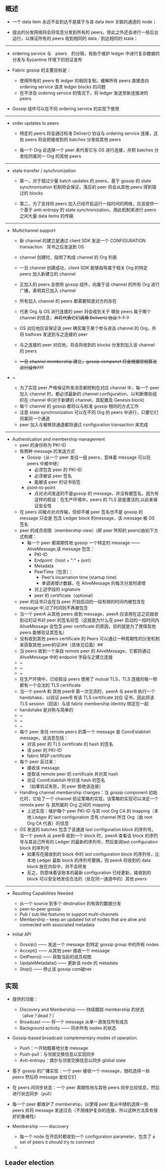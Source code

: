 ## 概述

- 一个 data item 永远不会到达不是属于与该 data item 关联的通道的 node；

- 提出的分发网络将会将信息分发到所有的 peers，除此之外还会进行一些后台运行，以保证所有的 peers 收到相同的 data／到达相同的 state；

---

- ordering service 与　peers　的分隔，有助于维护 ledger 中进行复杂数据的分发与 Byzantine 环境下的验证发布

- Fabric gossip 的主要目标是：
	- 使得所有的 peers 有 ledger 的相同复制，缓解所有 peers 直接连向ordering service 请求 ledger blocks 的问题
	- 在不涉及 ordering service 的情况下，将 ledger 发送至新连接进的 peers

- Gossip 组件可以在不同 ordering service 的实现下使用

--- 
- order updates to peers

	- 特定的 peers 将会通过标准 Deliver() 协议与 ordering service 连接，这些 peers 将会把接收到的 batches 分发给其他 peers

	- 每一个 Org 会选择一个 peer 来代表它与 OS 进行连接，并把 batches 分发给同属同一 Org 的其他 peers

---
- state transfer / synchronization

	- 第一，对于错过少量 batch updates 的 peers，基于 gossip 的 state synchronization 机制将会保证，落后的 peer 将会从其他 peers 得到错过的 blocks

	- 第二，为了支持将 peers 加入已经开启运行一段时间的网络，应该提供一个基于 anti-entropy 的 state synchronization，用此机制来进行 peers 之间大量 data items 的传输

---
- Multichannel support
	- 新 channel 的建立是通过 client SDK 发送一个 CONFIGURATION transaction　背书之后发送到 OS
	- channel 创建时，指明了构成 channel 的 Org 列表
	- 一旦 channel 创建成功，client SDK 能够指导属于相关 Org 的特定 peers 加入新建立的 channel
	- 正加入的 peers 会使用 gossip 组件，向属于该 channel 的所有 Org 进行广播，表明其已加入 channel
	- 所有加入 channel 的 peers 都需要知道对方的存在
	- 代表 Org 与 OS 进行连接的 peer 将会收到关于 哪些 peers 属于哪个 channel 的信息，~~并将代表它们调用 Deliver() 协议？？？~~
	- OS 对应地应该保证该 peer 确实属于某个参与进该 channel 的 Org，并将 bathces 发送到与之连接的 peer
	- 与之连接的 peer 对应地，将会将收到的 blocks 分发到加入该 channel 的 peers

	- ~~一旦 channel membership 建立，gossip componet 将会根据常规算法进行操作???~~

- ~
	- 为了实现 peer 严格保证所发消息都控制在对应 channel 中，每一个 peer 加入 channel 时，都必须最新的 channel configuration，以判断哪些组织在 channel 中(对于新建的 channel，其配置及 Genesis block)
	- 每个 channel 的 gossip 都将以与标准 gossip 相同的方式工作
	- 注意 state synchronization 可以在不同 Org 的 peers 中进行，只要它们同属同一个通道
	- peer 加入与被移除通道都将通过 configuration transaction 来完成

---

- Authentication and membership management
	- peer 的身份称为 PKI-ID
	- 有两种 message 的发送方式
		- Gossip（从一个 peer 发往一组 peers，意味着 message 可以在 peers 中被中继）
			- 必须包含 peer 的 PKI-ID 
			- 必须被该 peer 签名
			- 能被该 peer 的证书验签
		- point-to-point
			- 点对点间发送的不是gossip 的 message，并没有被签名，因为有这样的假设：在生产环境中，peers 的 TLS 层是激活的,以此来保证安全性
	- 在 peers 间被点对点传输，但却不被 peer 签名也不是 gossip 的 message 只会是 包含 Ledger block 的message，该 message 被 OS 签名
	- peer 的成员视图（membership view）(即 peer 所知的 peers)由如下方式构建：
		- 每一个 peer 都周期性地 gossip 一个特定的 message —— AliveMessage,该 message 包含：
			- PKI-ID
			- Endpoint（host + ":" + port）
			- Metadata
			- PeerTime（包含）：
				- Peer’s incarnation time (startup time)
				- 单调递增计数器，在 AliveMessage 的每次分发时递增
			- 对上述字段的 signature
			- peer 的 certificate（optional）
	- peer 的证书只会在当 peer 开始启动的一段有限的时间内被包含在 message 中,过了时间则不再被包含
	- 当一个 peerA 从其他 peers 收到 message，peerA 应该用在这之前就收到过的证书对 peer 的签名验签（这就是为什么在 peer 启动的一段时间内 AliveMessage 会包含 peer certificate 的原因，目的就是为了使得其他 peers 能够验证其签名）
	- 没有收到其他 peers certificate 的 Peers 可以通过一种周期性的分发机制来获取其他 peer的证(##（具体见后面）##
	- 当 peers 收到一个来自 remote peer 的 AliveMessage，它都将通过 AliveMessage 中的 endpoint 字段与之建立连接
	- ~
	- ~
	- ~
	- 在生产环境中，已经假设 peers 使用了 mutual TLS，TLS 连接的每一侧都有一个合法的 TLS certificate
	- 当一个 peerA 和 其他 peerB 第一次交流时，peerA 与 peerB 执行一个 handshake，以验证 peerB 有该 TLS certificate 对应 证书，因此将该 TLS session（回话）与该 fabric membership identity 绑定在一起
	- handshake 是对称与简单的
	- ~
	- ~
	- ~
	- 每个 peer 发往 remote peers 的第一个 message 是 ConnEstablish message，该消息包括：
		- 对该 peer 的 TLS certificate 的 hash 的签名
		- 该 peer 的 PKI-ID
		- fabric MSP certificate
	- 每个 peer 反过来：
		- 接收该 message
		- 提取该 remote peer 的 certificate 并对其 hash
		- 验证 ConnEstablish 中对该 hash 的签名
		- （如果验证失败，则 peer 拒绝该连接）
	- Handling channel membership changes：当 gossip component 初始化时，它给了一个 channel 验证策略的实现，该策略的实现可以决定一个 remote peer 与 其所属的 Org 之间的 mapping
		- 上述实现：维护每个 peer PKI-ID 与其 root Org CA 的 mapping（本地 Ledger 的 last configuration 含有 channel 所含 Org（由 root Org CA 代表）的信息
	- OS 发送的 batches 包含了该通道 last configuration block 的序列号。当一个 peerA 从 peerB 收到一个 block 时，peerA 查看该 block 的序列号与其自己所有的 Ledger 的最新的序列号，然后查询last configuration block 的序列号
		- 如果写在接收到的 block 中的 last configuration block 的序列号，比本地 Ledger 最新 block 的序列号要搞，则 peerA 将收到的 data block 放在内存中，并不会转发
		- 反之，则意味着该账本的最新 configuration 已经更新，接收到的 block 可以安全地发往合法的（处在同一通道中的）其他 peers

---

- Resulting Capabilities Needed
	- 从一个 source 到多个 destination 的有效的数据分发
	- peer-to-peer gossip
	- Pub / sub like features to support multi-channels
	- Membership – keep an updated list of nodes that are alive and connected with associated metadata

- Initial API
	- Gossip() —— 发送一个 message 到特定 gossip group 中的所有 nodes
	- Accept() —— 从其他 peer 接收一个 message
	- GetPeers() —— 获取当前的成员视图
	- UpdateMetadata() —— 更新该 node 的 metadata
	- Stop() —— 停止该 gossip com破net


## 实现
- 提供的功能：
	- Discovery and Membership —— 持续跟踪 membership 的状态（alive？dead？）
	- Broadcast —— 将一个 message 从单一源发往所有成员
	- Background activity —— 同步所有 nodes 的状态
- Gossip-based broadcast complementary modes of operation:
	- Push：一开始粗暴地分发 message
	- Push-pull：与邻居交换信息以实现同步
	- Anti-entropy：偶尔与邻居交换信息以同步 global state
- 基于 gossip 的广播实现：一个 peer 接收一个 message，随机选择一些 peers 然后将 message 发给它们
- 在 peers 间同步状态：一个 peer 周期性地与其他 peers 同步比较信息，然后进行状态同步（pull）
- 每一个 peer 都维护了 membership，以使得 peer 能从中随机选择一些 peers 并将 message 发送过去（不用维护复杂的连接，所以这种方法具有很好的鲁棒性）

- Membership —— discovery
	- 每一个 node 在开启时都收到一个 configuration parameter，包含了 a set of peers it should try to connnect
	- 


## Leader election




